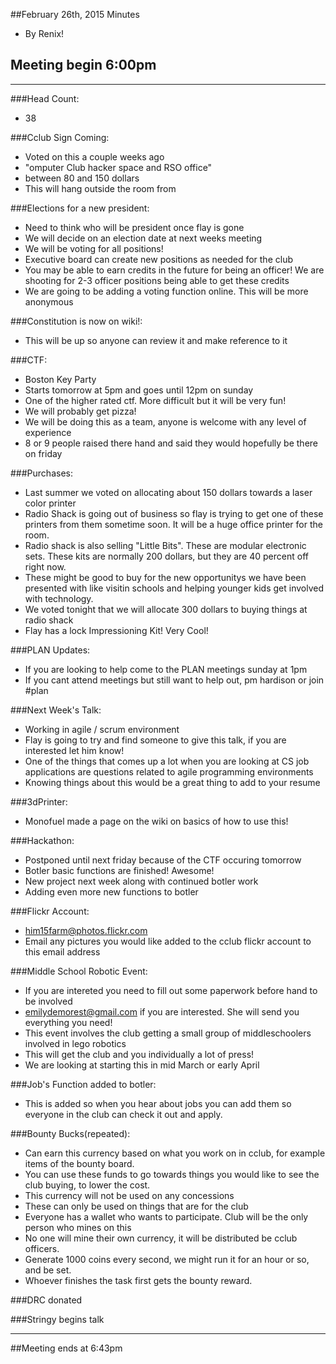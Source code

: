 ##February 26th, 2015 Minutes
* By Renix!

## Meeting begin 6:00pm

 - - -

###Head Count:
* 38

###Cclub Sign Coming:
* Voted on this a couple weeks ago
* "omputer Club hacker space and RSO office"
* between 80 and 150 dollars
* This will hang outside the room from

###Elections for a new president:
* Need to think who will be president once flay is gone 
* We will decide on an election date at next weeks meeting
* We will be voting for all positions!
* Executive board can create new positions as needed for the club
* You may be able to earn credits in the future for being an officer! We are shooting for 2-3 officer positions being able to get these credits
* We are going to be adding a voting function online. This will be more anonymous

###Constitution is now on wiki!:
* This will be up so anyone can review it and make reference to it

###CTF:
* Boston Key Party
* Starts tomorrow at 5pm and goes until 12pm on sunday
* One of the higher rated ctf. More difficult but it will be very fun!
* We will probably get pizza!
* We will be doing this as a team, anyone is welcome with any level of experience
* 8 or 9 people raised there hand and said they would hopefully be there on friday

###Purchases:
* Last summer we voted on allocating about 150 dollars towards a laser color printer
* Radio Shack is going out of business so flay is trying to get one of these printers from them sometime soon. It will be a huge office printer for the room.
* Radio shack is also selling "Little Bits". These are modular electronic sets. These kits are normally 200 dollars, but they are 40 percent off right now.
* These might be good to buy for the new opportunitys we have been presented with like visitin schools and helping younger kids get involved with technology.
* We voted tonight that we will allocate 300 dollars to buying things at radio shack
* Flay has a lock Impressioning Kit! Very Cool!

###PLAN Updates:
* If you are looking to help come to the PLAN meetings sunday at 1pm
* If you cant attend meetings but still want to help out, pm hardison or join #plan

###Next Week's Talk:
* Working in agile / scrum environment 
* Flay is going to try and find someone to give this talk, if you are interested let him know!
* One of the things that comes up a lot when you are looking at CS job applications are questions related to agile programming environments
* Knowing things about this would be a great thing to add to your resume

###3dPrinter:
* Monofuel made a page on the wiki on basics of how to use this!

###Hackathon:
* Postponed until next friday because of the CTF occuring tomorrow
* Botler basic functions are finished! Awesome!
* New project next week along with continued botler work
* Adding even more new functions to botler

###Flickr Account:
* him15farm@photos.flickr.com
* Email any pictures you would like added to the cclub flickr account to this email address

###Middle School Robotic Event:
* If you are intereted you need to fill out some paperwork before hand to be involved
* emilydemorest@gmail.com if you are interested. She will send you everything you need!
* This event involves the club getting a small group of middleschoolers involved in lego robotics
* This will get the club and you individually a lot of press!
* We are looking at starting this in mid March or early April

###Job's Function added to botler:
* This is added so when you hear about jobs you can add them so everyone in the club can check it out and apply.

###Bounty Bucks(repeated):
* Can earn this currency based on what you work on in cclub, for example items of the bounty board.
* You can use these funds to go towards things you would like to see the club buying, to lower the cost.
* This currency will not be used on any concessions
* These can only be used on things that are for the club
* Everyone has a wallet who wants to participate. Club will be the only person who mines on this
* No one will mine their own currency, it will be distributed be cclub officers.
* Generate 1000 coins every second, we might run it for an hour or so, and be set.
* Whoever finishes the task first gets the bounty reward.

###DRC donated 

###Stringy begins talk

- - - 

##Meeting ends at 6:43pm
